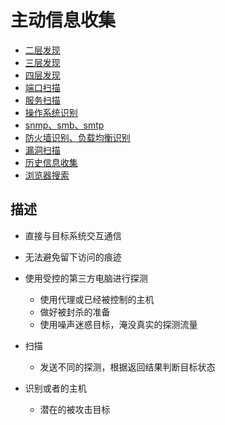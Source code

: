# 主动信息收集

* [二层发现](./[4-1]--二层发现.md)
* [三层发现](./[4-2]--三层发现.md)
* [四层发现](./[4-3]--四层发现.md)
* [端口扫描](./[4-4]--端口扫描.md)
* [服务扫描](./[4-5]--服务扫描.md)
* [操作系统识别](./[4-6]--操作系统识别.md)
* [snmp、smb、smtp](./[4-7]--snmp、smb、smtp.md)
* [防火墙识别、负载均衡识别](./[4-8]--防火墙识别、负载均衡识别.md)
* [漏洞扫描](./[4-9]--漏洞扫描.md)
* [历史信息收集](./[4-10]--历史信息收集.md)
* [浏览器搜索](./主动信息收集-浏览器搜索.md)



## 描述
* 直接与目标系统交互通信
* 无法避免留下访问的痕迹
* 使用受控的第三方电脑进行探测
    - 使用代理或已经被控制的主机
    - 做好被封杀的准备
    - 使用噪声迷惑目标，淹没真实的探测流量

* 扫描
    - 发送不同的探测，根据返回结果判断目标状态
    
* 识别或者的主机
    - 潜在的被攻击目标

